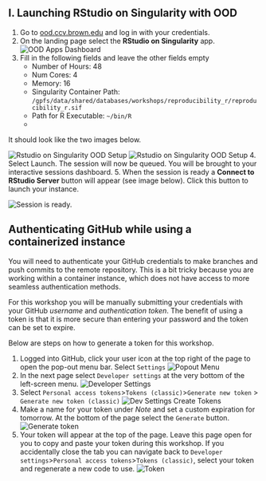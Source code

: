 
## I. Launching RStudio on Singularity with OOD

1. Go to [ood.ccv.brown.edu](ood.ccv.brown.edu) and log in with your credentials.
2. On the landing page select the **RStudio on Singularity** app. ![OOD Apps Dashboard](./images/ood_apps_rstudio-sing_highlight.png)
3. Fill in the following fields and leave the other fields empty
   - Number of Hours: 48
   - Num Cores: 4
   - Memory: 16
   - Singularity Container Path: `/gpfs/data/shared/databases/workshops/reproducibility_r/reproducibility_r.sif`
   - Path for R Executable: `~/bin/R`
   - 
It should look like the two images below.

![Rstudio on Singularity OOD Setup](./images/rstudio_singularity_1.png)
![Rstudio on Singularity OOD Setup](./images/rstudio_singularity_2.png)
4. Select Launch. The session will now be queued. You will be brought to your interactive sessions dashboard.
5. When the session is ready a **Connect to RStudio Server** button will appear (see image below). Click this button to launch your instance.

![Session is ready.](./images/my_interactive_session.png)


## Authenticating GitHub while using a containerized instance
You will need to authenticate your GitHub credentials to make branches and push commits to the remote repository. 
This is a bit tricky because you are working within a container instance, which does not have access to 
more seamless authentication methods. 

For this workshop you will be manually submitting your credentials 
with your GitHub *username* and *authentication token*. The benefit of using a token is that it is more secure
than entering your password and the token can be set to expire. 

Below are steps on how to generate a token for this workshop. 
1. Logged into GitHub, click your user icon at the top right of the page to open the pop-out menu bar.
Select `Settings` 
![Popout Menu](./images/github_popout_menu.png)
2. In the next page select `Developer settings` at the very bottom of the left-screen menu.
![Developer Settings](./images/github_developer_settings.png)
3. Select `Personal access tokens`>`Tokens (classic)`>`Generate new token` > `Generate new token (classic)`
![Dev Settings Create Tokens](./images/github_dev_settings_tokens1.png)
4. Make a name for your token under *Note* and set a custom expiration for tomorrow. At the bottom 
of the page select the `Generate` button.
![Generate token](./images/github_generate_token.png)
5. Your token will appear at the top of the page. Leave this page open for you to copy and paste your token 
during this workshop. If you accidentally close the tab you can navigate back to 
`Developer settings`>`Personal access tokens`>`Tokens (classic)`, select your token and regenerate
a new code to use. 
![Token](./images/github_token.png)
